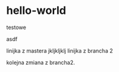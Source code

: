 # hello-world
testowe

asdf

linijka z mastera
jkljkljklj
linijka  z brancha 2

kolejna zmiana z brancha2.
